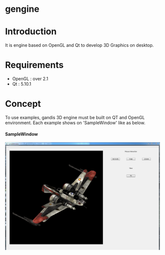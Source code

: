 # gengine


Introduction
============
It is engine based on OpenGL and Qt to develop 3D Graphics on desktop.                                                                              

Requirements
============
- OpenGL : over 2.1
- Qt : 5.10.1


Concept
=======
To use examples, gandis 3D engine must be built on QT and OpenGL environment. Each example shows on 'SampleWindow' like as below.
#### SampleWindow
![SampleWindow](./image/sample.png)



